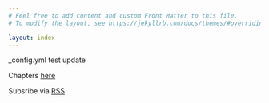 ```yaml
---
# Feel free to add content and custom Front Matter to this file.
# To modify the layout, see https://jekyllrb.com/docs/themes/#overriding-theme-defaults

layout: index
---
```


_config.yml test  update

Chapters [here](chapters/chapters.html)

Subsribe via [RSS](feed.xml)
